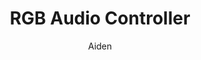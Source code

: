 ---
title: "RGB Audio Controller"
author: "Aiden"
description: "An audio controller featuring sliders and RGB volume indicators, based on Arduino, inside of a custom 3D printed case."
created_at: "2025-07-04"
---